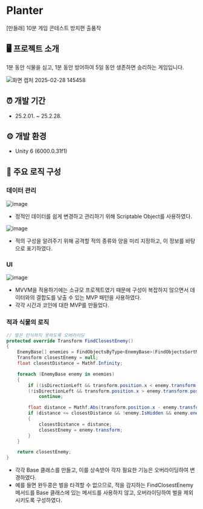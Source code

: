 # Planter
[만들래] 10분 게임 콘테스트 방치편 출품작

## 🖥️ 프로젝트 소개
1분 동안 식물을 심고, 1분 동안 방어하여 5일 동안 생존하면 승리하는 게임입니다.

![화면 캡처 2025-02-28 145458](https://github.com/user-attachments/assets/52230ec4-e546-4ba2-bc97-04ad4ef8a72c)

## ⏰ 개발 기간
* 25.2.01. ~ 25.2.28.

## ⚙️ 개발 환경
* Unity 6 (6000.0.31f1)

## 🦾 주요 로직 구성
### 데이터 관리
![image](https://github.com/user-attachments/assets/66c01910-b892-4cc6-9ce8-0e3bfcfe5079)
- 정적인 데이터를 쉽게 변경하고 관리하기 위해 Scriptable Object를 사용하였다.

![image](https://github.com/user-attachments/assets/98ee1551-1e99-4ffb-8c1a-e70de693a7dd)
- 적의 구성을 알려주기 위해 공격할 적의 종류와 양을 미리 지정하고, 이 정보를 바탕으로 표기하였다.

### UI
![image](https://github.com/user-attachments/assets/38273032-0df8-40a3-b5df-a25d52a437b0)
- MVVM을 적용하기에는 소규모 프로젝트였기 때문에 구성이 복잡하지 않으면서 데이터와의 결합도를 낮출 수 있는 MVP 패턴을 사용하였다.
- 각각 시간과 코인에 대한 MVP를 만들었다.

### 적과 식물의 로직
```csharp
// 벌은 인식하지 못하도록 오버라이딩
protected override Transform FindClosestEnemy()
{
    EnemyBase[] enemies = FindObjectsByType<EnemyBase>(FindObjectsSortMode.None);
    Transform closestEnemy = null;
    float closestDistance = Mathf.Infinity;

    foreach (EnemyBase enemy in enemies)
    {
        if ((isDirectionLeft && transform.position.x < enemy.transform.position.x) ||
        (!isDirectionLeft && transform.position.x > enemy.transform.position.x))
            continue;

        float distance = Mathf.Abs(transform.position.x - enemy.transform.position.x);
        if (distance <= closestDistance && !enemy.IsHidden && enemy.enemyData.enemyID != Enemy.Bee)
        {
            closestDistance = distance;
            closestEnemy = enemy.transform;
        }
    }

    return closestEnemy;
}
```
- 각각 Base 클래스를 만들고, 이를 상속받아 각자 필요한 기능은 오버라이딩하여 변경하였다.
- 예를 들면 완두콩은 벌을 타격할 수 없으므로, 적을 감지하는 FindClosestEnemy 메서드를 Base 클래스에 있는 메서드를 사용하지 않고, 오버라이딩하여 벌을 제외시키도록 구성하였다.
